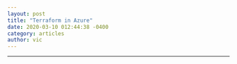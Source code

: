 ```yaml
---
layout: post
title: "Terraform in Azure"
date: 2020-03-10 012:44:38 -0400
category: articles
author: vic
---
```


-----